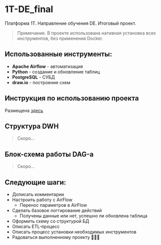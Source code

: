 # 1T-DE_final
Платформа 1T. Направление обучения DE. Итоговый проект.

> Примечание. В проекте использована нативная установка всех инструментов, без применения Docker.

## Использованные инструменты:
- **Apache Airflow** - автоматизация
- **Python** - создание и обновление таблиц
- **PostgreSQL** - СУБД
- **draw.io** - построение схем

## Инструкция по использованию проекта
Размещена [здесь](INSTALLATION.md)

## Структура DWH
> Скоро...

## Блок-схема работы DAG-а
> Скоро...

## Следующие шаги:
- Дописать комментарии
- Настроить работу с AirFlow
    - Перенос параметров в AirFlow
- Сделать базовое логгирование действий
    - Получены данные или нет, успешно ли обновлена таблица
- Оформить схему со структурой БД
- Описать ETL-процесс
- Описать процесс установки необходимых инструментов
- Радоваться выполненному проекту 🎉🎉🎉